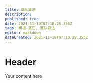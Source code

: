 ```yaml
---
title: 莫队算法
description: 
published: true
date: 2021-11-19T07:10:28.355Z
tags: 模板-其它, 莫队算法
editor: markdown
dateCreated: 2021-11-19T07:10:28.355Z
---
```


# Header
Your content here